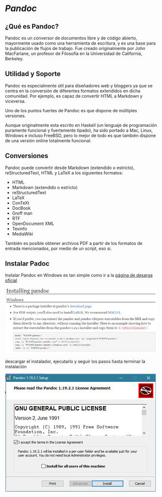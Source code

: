 
# ***Pandoc***

## ¿Qué es Pandoc?

Pandoc es un conversor de documentos libre y de código abierto, mayormente usado como una herramienta de escritura, y es una base para la publicación de flujos de trabajo. Fue creado originalmente por John MacFarlane, un profesor de Filosofía en la Universidad de California, Berkeley.

## Utilidad y Soporte
Pandoc es especialmente útil para diseñadores web y bloggers ya que se centra en la conversión de diferentes formatos extendidos en dicha comunidad. Por ejemplo, es capaz de convertir HTML a Markdown y viceversa.

Uno de los puntos fuertes de Pandoc es que dispone de múltiples versiones.

Aunque originalmente esta escrito en Haskell (un lenguaje de programación puramente funcional y fuertemente tipado), ha sido portado a Mac, Linux, Windows e incluso FreeBSD, pero lo mejor de todo es que también dispone de una versión online totalmente funcional.

## Conversiones
Pandoc puede convertir desde Markdown (extendido o estricto), reStructuredText, HTML y LaTeX a los siguientes formatos:

+ HTML
+ Markdown (extendido o estricto)
+ reStructuredText
+ LaTeX
+ ConTeXt
+ DocBook
+ Groff man
+ RTF
+ OpenDocument XML
+ Texinfo
+ MediaWiki

También es posible obtener archivos PDF a partir de los formatos de entrada mencionados, por medio de un script, eso si.

## Instalar Padoc

Instalar Pandoc en Windows es tan simple como ir a la [página de desarga oficial](http://pandoc.org/installing.html)

![Descargar Pandoc](../images/descarga_pandoc.png)

descargar el instalador, ejecutarlo y seguir los pasos hasta terminar la instalación

![Instalar Pandoc](../images/instalar_pandoc.png)
